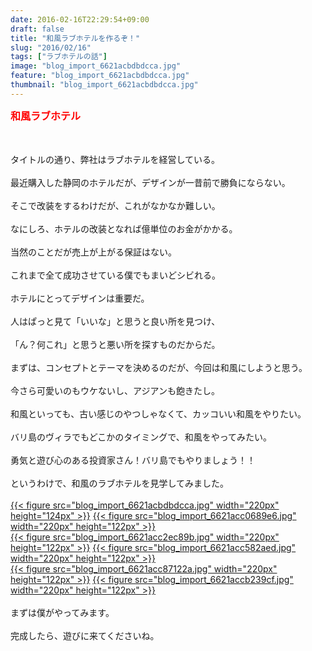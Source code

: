 ```yaml
---
date: 2016-02-16T22:29:54+09:00
draft: false
title: "和風ラブホテルを作るぞ！"
slug: "2016/02/16"
tags: ["ラブホテルの話"]
image: "blog_import_6621acbdbdcca.jpg"
feature: "blog_import_6621acbdbdcca.jpg"
thumbnail: "blog_import_6621acbdbdcca.jpg"
---
```

<p><font color="#ff0000" size="3"><strong>和風ラブホテル</strong></font></p><br/><br/>タイトルの通り、弊社はラブホテルを経営している。<br/><br/>最近購入した静岡のホテルだが、デザインが一昔前で勝負にならない。<br/><br/>そこで改装をするわけだが、これがなかなか難しい。<br/><br/>なにしろ、ホテルの改装となれば億単位のお金がかかる。<br/><br/>当然のことだが売上が上がる保証はない。<br/><br/>これまで全て成功させている僕でもまいどシビれる。<br/><br/>ホテルにとってデザインは重要だ。<br/><br/>人はぱっと見て「いいな」と思うと良い所を見つけ、<br/><br/>「ん？何これ」と思うと悪い所を探すものだからだ。<br/><br/>まずは、コンセプトとテーマを決めるのだが、今回は和風にしようと思う。<br/><br/>今さら可愛いのもウケないし、アジアンも飽きたし。<br/><br/>和風といっても、古い感じのやつしゃなくて、カッコいい和風をやりたい。<br/><br/>バリ島のヴィラでもどこかのタイミングで、和風をやってみたい。<br/><br/>勇気と遊び心のある投資家さん！バリ島でもやりましょう！！<br/><br/>というわけで、和風のラブホテルを見学してみました。<br/><br/><a href="blog_import_6621acbf031d7.jpg">{{< figure src="blog_import_6621acbdbdcca.jpg" width="220px" height="124px" >}}</a> <a href="blog_import_6621acc1a2600.jpg">{{< figure src="blog_import_6621acc0689e6.jpg" width="220px" height="122px" >}}</a><br/><a href="blog_import_6621acc432bac.jpg">{{< figure src="blog_import_6621acc2ec89b.jpg" width="220px" height="122px" >}}</a> <a href="blog_import_6621acc6c209f.jpg">{{< figure src="blog_import_6621acc582aed.jpg" width="220px" height="122px" >}}</a><br/><a href="blog_import_6621acc9af57e.jpg">{{< figure src="blog_import_6621acc87122a.jpg" width="220px" height="122px" >}}</a> <a href="blog_import_6621accc5a4fd.jpg">{{< figure src="blog_import_6621accb239cf.jpg" width="220px" height="122px" >}}</a><br/><br/>まずは僕がやってみます。<br/><br/>完成したら、遊びに来てくださいね。

